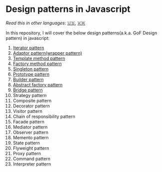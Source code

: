 # Design patterns in Javascript

*Read this in other languages*: [🇺🇸](https://github.com/ygnoh/design-patterns-in-javascript/blob/master/README.md), [🇰🇷](https://github.com/ygnoh/design-patterns-in-javascript/blob/master/README.ko.md)

In this repository, I will cover the below design patterns(a.k.a. GoF Design pattern) in javascript:

1. [Iterator pattern](https://github.com/ygnoh/design-patterns-in-javascript/tree/master/01-iterator-pattern)
2. [Adaptor pattern(wrapper pattern)](https://github.com/ygnoh/design-patterns-in-javascript/tree/master/02-Adapter(wrapper)-pattern)
3. [Template method pattern](https://github.com/ygnoh/design-patterns-in-javascript/tree/master/03-Template-method-pattern)
4. [Factory method pattern](https://github.com/ygnoh/design-patterns-in-javascript/tree/master/04-factory-method-pattern)
5. [Singleton pattern](https://github.com/ygnoh/design-patterns-in-javascript/tree/master/05-singleton-pattern)
6. [Prototype pattern](https://github.com/ygnoh/design-patterns-in-javascript/tree/master/06-prototype-pattern)
7. [Builder pattern](https://github.com/ygnoh/design-patterns-in-javascript/tree/master/07-builder-pattern)
8. [Abstract factory pattern](https://github.com/ygnoh/design-patterns-in-javascript/tree/master/08-abstract-factory-pattern)
9. [Bridge pattern](https://github.com/ygnoh/design-patterns-in-javascript/tree/master/09-bridge-pattern)
10. Strategy pattern
11. Composite pattern
12. Decorator pattern
13. Visitor pattern
14. Chain of responsibility pattern
15. Facade pattern
16. Mediator pattern
17. Observer pattern
18. Memento pattern
19. State pattern
20. Flyweight pattern
21. Proxy pattern
22. Command pattern
23. Interpreter pattern
